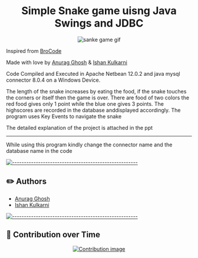 <h1 align="center">Simple Snake game uisng Java Swings and JDBC</h1>
<p  align="center"><img src="https://i0.wp.com/art.pixilart.com/fb74458ef703afa.gif?resize=300%2C300&ssl=1" alt="sanke game gif"/></p>
<p>Inspired from <a href="https://www.youtube.com/c/BroCodez" target="_blank">BroCode</a><p>
<p> Made with love by <a href="https://www.linkedin.com/in/anurag-g-a01531198/" target="_blank">Anurag Ghosh</a> & <a href="https://www.linkedin.com/in/kulkarniishan/" target="_blank">Ishan Kulkarni</a></p>
<p>Code Compiled and Executed in Apache Netbean 12.0.2 and java mysql connector 8.0.4 on a Windows Device.</p>
<p> The length of the snake increases by eating the food, if the snake touches the corners or itself then the game is over. There are food of two colors the red food gives only 1 point while the blue one gives 3 points. The highscores are recorded in the database anddisplayed accordingly. The program uses Key Events to navigate the snake</p>
<p> The detailed explanation of the project is attached in the ppt </p>
<hr>
<p>While using this program kindly change the connector name and the database name in the code</p>

[![-----------------------------------------------------](https://raw.githubusercontent.com/andreasbm/readme/master/assets/lines/colored.png)](#-authors-a-name--authorsa)

## :pencil2: Authors 

- [Anurag Ghosh](https://www.linkedin.com/in/kulkarniishan)
- [Ishan Kulkarni](https://www.linkedin.com/in/anurag-g-a01531198)

[![-----------------------------------------------------](https://raw.githubusercontent.com/andreasbm/readme/master/assets/lines/colored.png)](#-built-using-a-name--built_usinga)
## :brain: Contribution over Time 
<div align="center">
 <a href="https://www.apiseven.com/en/contributor-graph?chart=contributorOverTime&repo=kulkarniishan/Snake-game-using-java">
  <img src="https://contributor-graph-api.apiseven.com/contributors-svg?chart=contributorOverTime&repo=kulkarniishan/Snake-game-using-java" alt="Contribution image"/>
 </a>
</div>
